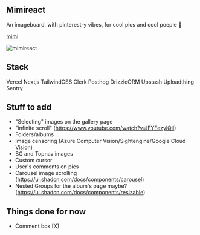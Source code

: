 ## Mimireact

An imageboard, with pinterest-y vibes, for cool pics and cool poeple 🤠

[mimi](https://imgur.com/8hi5q5u)

![mimireact](https://i.imgur.com/8hi5q5u.gif "bro just work") 

## Stack

Vercel Nextjs TailwindCSS Clerk Posthog DrizzleORM Upstash Uploadthing Sentry


## Stuff to add

- "Selecting" images on the gallery page
- "infinite scroll" (https://www.youtube.com/watch?v=IFYFezylQlI)
- Folders/albums
- Image censoring (Azure Computer Vision/Sightengine/Google Cloud Vision)
- BG and Topnav images
- Custom cursor
- User's comments on pics
- Carousel image scrolling (https://ui.shadcn.com/docs/components/carousel)
- Nested Groups for the album's page maybe? (https://ui.shadcn.com/docs/components/resizable)


## Things done for now

- Comment box [X]

